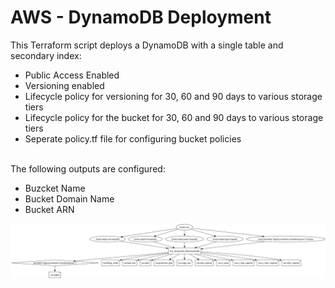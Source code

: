 # **AWS - DynamoDB Deployment**
This Terraform script deploys a DynamoDB with a single table and secondary index:

- Public Access Enabled</br>
- Versioning enabled</br>
- Lifecycle policy for versioning for 30, 60 and 90 days to various storage tiers</br>
- Lifecycle policy for the bucket for 30, 60 and 90 days to various storage tiers</br>
- Seperate policy.tf file for configuring bucket policies</br>
</br>
The following outputs are configured:

- Buzcket Name</br>
- Bucket Domain Name</br>
- Bucket ARN</br>

![alt text](/images/ddb.png)</br>
